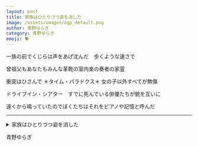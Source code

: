 ```yaml
---
layout: post
title: 家族はひとりづつ姿を消した
image: /assets/images/ogp_default.png
author: 青野ゆらぎ
category: 青野ゆらぎ
emoji: 🐕
---
```


<div class="tanka-area"><div class="tanka">
<p>一族の前でくじらは声をあげ沈んだ　歩くような速さで</p>

<p>曾祖父もあなたもみんな革靴の室内楽の奏者の家霊</p>

<p>衝突はひさんで ＊タイム・パラドクス＊ 女の子以外すべてが無傷</p>

<p>ドライブイン・シアター　すでに死んでいる俳優たちが銃を互いに</p>

<p>遠くから鳴っていたのでぼくたちはそれをピアノや記憶と呼んだ</p>

</div></div>

---

<details><summary>家族はひとりづつ姿を消した</summary>
一族の前でくじらは声をあげ沈んだ　歩くような速さで<br />
曾祖父もあなたもみんな革靴の室内楽の奏者の家霊<br />
衝突はひさんで ＊タイム・パラドクス＊ 女の子以外すべてが無傷<br />
ドライブイン・シアター　すでに死んでいる俳優たちが銃を互いに<br />
遠くから鳴っていたのでぼくたちはそれをピアノや記憶と呼んだ<br />
<br />

</details>

青野ゆらぎ
